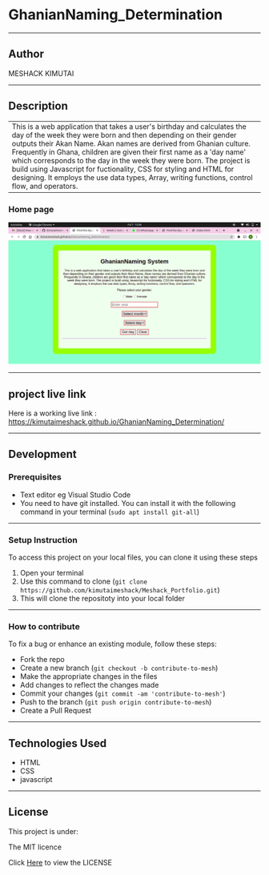 # GhanianNaming_Determination
*********
## Author
MESHACK KIMUTAI
*********
## Description

<table>
<tr>
<td>
  This is a web application that takes a user's birthday and calculates the day of the week they were born and then depending on their gender outputs their Akan Name. Akan names are derived from Ghanian culture. Frequently in Ghana, children are given their first name as a 'day name' which corresponds to the day in the week they were born. The project is build using Javascript for fuctionality, CSS for styling and HTML for designing. It employs the use data types, Array, writing functions, control flow, and operators.
</td>
</tr>
</table>

### Home page
![alt text](https://github.com/kimutaimeshack/GhanianNaming_Determination/blob/main/img/ghananian.png)
*********
## project live link
Here is a working live link : https://kimutaimeshack.github.io/GhanianNaming_Determination/

*********
## Development
### Prerequisites
* Text editor eg Visual Studio Code
* You need to have git installed. You can install it with the following command in your terminal
(`sudo apt install git-all`)
*********
### Setup Instruction
To access this project on your local files, you can clone it using these steps
1. Open your terminal 
2. Use this command to clone (`git clone https://github.com/kimutaimeshack/Meshack_Portfolio.git`)
3. This will clone the repositoty into your local folder
*********
### How to contribute

To fix a bug or enhance an existing module, follow these steps:

- Fork the repo
- Create a new branch (`git checkout -b contribute-to-mesh`)
- Make the appropriate changes in the files
- Add changes to reflect the changes made
- Commit your changes (`git commit -am 'contribute-to-mesh'`)
- Push to the branch (`git push origin contribute-to-mesh`)
- Create a Pull Request 

*********
## Technologies Used
* HTML
* CSS
* javascript
*********
## License
This project is under: 

The MIT licence

Click  [Here](https://github.com/kimutaimeshack/GhanianNaming_Determination/blob/main/LICENSE) to view the LICENSE





